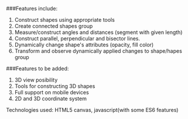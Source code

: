 ###Features include:
1.  Construct shapes using appropriate tools
2.  Create connected shapes group
3.  Measure/construct angles and distances (segment with given length)
4.  Construct parallel, perpendicular and bisector lines.
5.  Dynamically change shape's attributes (opacity, fill color)
6.  Transform and observe dynamically applied changes to shape/hapes group


###Features to be added:
1.  3D view posibility
2.  Tools for constructing 3D shapes
3.  Full support on mobile devices
4.  2D and 3D coordinate system

Technologies used:
HTML5 canvas, javascript(with some ES6 features)